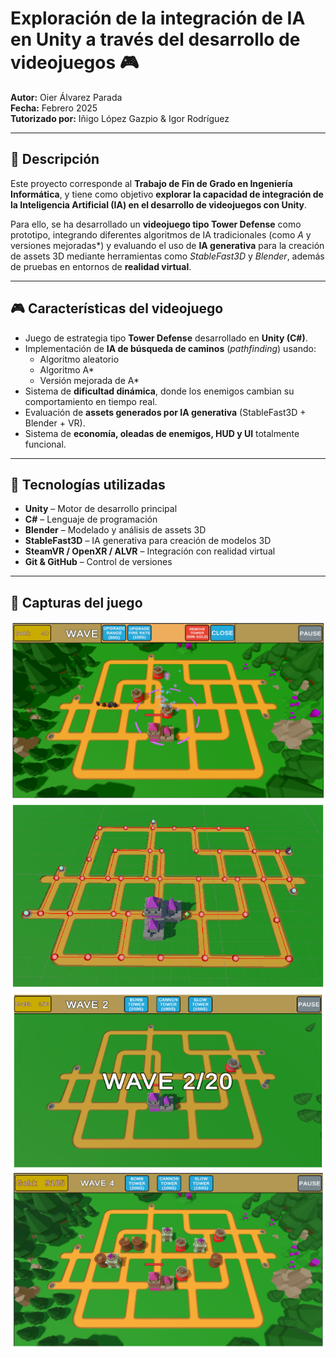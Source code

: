# Exploración de la integración de IA en Unity a través del desarrollo de videojuegos 🎮

**Autor:** Oier Álvarez Parada  
**Fecha:** Febrero 2025  
**Tutorizado por:** Iñigo López Gazpio & Igor Rodríguez  

---

## 🧠 Descripción

Este proyecto corresponde al **Trabajo de Fin de Grado en Ingeniería Informática**, y tiene como objetivo **explorar la capacidad de integración de la Inteligencia Artificial (IA) en el desarrollo de videojuegos con Unity**.  

Para ello, se ha desarrollado un **videojuego tipo Tower Defense** como prototipo, integrando diferentes algoritmos de IA tradicionales (como *A* y versiones mejoradas*) y evaluando el uso de **IA generativa** para la creación de assets 3D mediante herramientas como *StableFast3D* y *Blender*, además de pruebas en entornos de **realidad virtual**.

---

## 🎮 Características del videojuego

- Juego de estrategia tipo **Tower Defense** desarrollado en **Unity (C#)**.  
- Implementación de **IA de búsqueda de caminos** (*pathfinding*) usando:
  - Algoritmo aleatorio
  - Algoritmo A*
  - Versión mejorada de A*
- Sistema de **dificultad dinámica**, donde los enemigos cambian su comportamiento en tiempo real.
- Evaluación de **assets generados por IA generativa** (StableFast3D + Blender + VR).
- Sistema de **economía, oleadas de enemigos, HUD y UI** totalmente funcional.

---

## 🧩 Tecnologías utilizadas

- **Unity** – Motor de desarrollo principal  
- **C#** – Lenguaje de programación  
- **Blender** – Modelado y análisis de assets 3D  
- **StableFast3D** – IA generativa para creación de modelos 3D  
- **SteamVR / OpenXR / ALVR** – Integración con realidad virtual  
- **Git & GitHub** – Control de versiones  

---

## 📸 Capturas del juego

![Tower defense](img1.png)
![Tower defense](img2.png)
![Tower defense](img3.png)
![Tower defense](img4.png)
